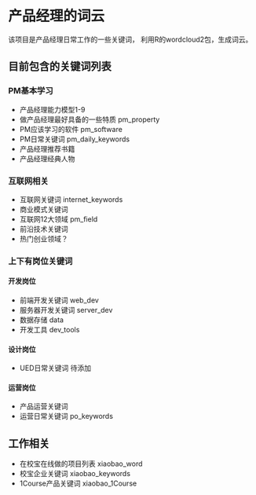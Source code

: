 # 产品经理的词云
该项目是产品经理日常工作的一些关键词，
利用R的wordcloud2包，生成词云。
## 目前包含的关键词列表 
### PM基本学习

* 产品经理能力模型1-9
* 做产品经理最好具备的一些特质 pm_property
* PM应该学习的软件 pm_software
* PM日常关键词 pm_daily_keywords 
* 产品经理推荐书籍
* 产品经理经典人物

### 互联网相关

* 互联网关键词 internet_keywords
* 商业模式关键词
* 互联网12大领域 pm_field
* 前沿技术关键词
* 热门创业领域？

### 上下有岗位关键词
#### 开发岗位

* 前端开发关键词 web_dev
* 服务器开发关键词 server_dev
* 数据存储 data
* 开发工具 dev_tools

#### 设计岗位

* UED日常关键词 待添加

#### 运营岗位

* 产品运营关键词
* 运营日常关键词 po_keywords

## 工作相关
* 在校宝在线做的项目列表 xiaobao_word
* 校宝企业关键词 xiaobao_keywords
* 1Course产品关键词 xiaobao_1Course
